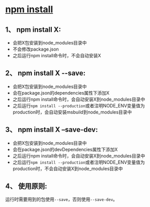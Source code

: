 # [npm install](https://blog.csdn.net/qq_30378229/article/details/78463930)

## 1、 npm install X:

* 会把X包安装到node_modules目录中
* 不会修改package.json
* 之后运行npm install命令时，不会自动安装X

## 2、 npm install X --save:

* 会把X包安装到node_modules目录中
* 会在package.json的dependencies属性下添加X
* 之后运行npm install命令时，会自动安装X到node_modules目录中
* 之后运行`npm install --production`或者注明NODE_ENV变量值为production时，会自动安装msbuild到node_modules目录中

## 3、 npm install X –save-dev:

* 会把X包安装到node_modules目录中
* 会在package.json的devDependencies属性下添加X
* 之后运行npm install命令时，会自动安装X到node_modules目录中
* 之后运行`npm install --production`或者注明NODE_ENV变量值为production时，不会自动安装X到node_modules目录中

## 4、 使用原则:

运行时需要用到的包使用`--save`，否则使用`--save-dev`。  

